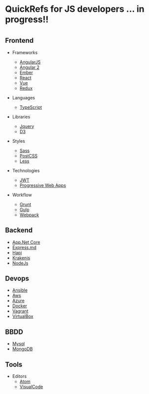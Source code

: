 # QuickRefs for JS developers ... in progress!!
#  


## Frontend

* Frameworks
	* [AngularJS](frontend/frameworks/angularjs.md)
	* [Angular 2](frontend/frameworks/angular2.md)
	* [Ember](frontend/frameworks/ember.md)
	* [React](frontend/frameworks/react.md)
	* [Vue](frontend/frameworks/vue.md)
	* [Redux](frontend/frameworks/redux.md)

* Languages
	* [TypeScript](frontend/languages/typescript.md)

* Libraries
	* [Jquery](frontend/libraries/jquery.md)
	* [D3](frontend/libraries/d3.md)

* Styles
	* [Sass](frontend/styles/sass.md)
	* [PostCSS](frontend/styles/postcss.md)
	* [Less](frontend/styles/less.md)

* Technologies
	* [JWT](frontend/technologies/jwt.md)
	* [Progressive Web Apps](frontend/technologies/progressive-web-apps.md)

* Workflow
	* [Grunt](frontend/workflow/grunt.md)
	* [Gulp](frontend/workflow/gulp.md)
	* [Webpack](frontend/workflow/webpack.md)


## Backend

* [App.Net Core](backend/asp-net-core.md)
* [Express.md](backend/express.md)
* [Hapi](backend/hapi.md)
* [Krakenjs](backend/krakenjs)
* [NodeJs](backend/nodejs.md)

## Devops

* [Ansible](devops/ansible.md)
* [Aws](devops/aws.md)
* [Azure](devops/azure.md)
* [Docker](devops/docker.md)
* [Vagrant](devops/vagrant.md)
* [VirtualBox](devops/virtualbox.md)


## BBDD

* [Mysql](bbdd/mysql.md)
* [MongoDB](bbdd/mongodb.md)

## Tools

* Editors
	* [Atom](tools/editors/atom.md)
	* [VisualCode](tools/editors/visual-code-editor.md)


